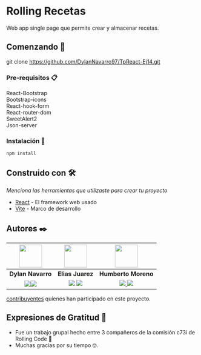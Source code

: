 # Rolling Recetas

Web app single page que permite crear y almacenar recetas.

## Comenzando 🚀

git clone https://github.com/DylanNavarro97/TpReact-Ej14.git

### Pre-requisitos 📋

React-Bootstrap  
Bootstrap-icons  
React-hook-form  
React-router-dom  
SweetAlert2  
Json-server

### Instalación 🔧


```
npm install
```

## Construido con 🛠️

_Menciona las herramientas que utilizaste para crear tu proyecto_

* [React](https://react.dev/) - El framework web usado
* [Vite](https://vitejs.dev/) - Marco de desarrollo

## Autores ✒️

| <img src="https://res.cloudinary.com/do5fnhctm/image/upload/v1690506050/121978726_k3oliw.png" height=60>| <img src="https://res.cloudinary.com/do5fnhctm/image/upload/v1709093274/103411767_h3qmyu.png" height=60>|<img src="https://res.cloudinary.com/do5fnhctm/image/upload/v1709093487/yo1111_ewreng.jpg" height=60>|
|:-:|:-:|:-:|
| **Dylan Navarro**| **Elias Juarez**| **Humberto Moreno** |
|<a href="https://github.com/DylanNavarro97"><img src="https://img.shields.io/badge/github-%23121011.svg?&style=for-the-badge&logo=github&logoColor=white"/></a><a href="https://www.linkedin.com/in/dylan-navarro/"><img src="https://img.shields.io/badge/linkedin%20-%230077B5.svg?&style=for-the-badge&logo=linkedin&logoColor=white"/></a> | <a href="https://github.com/Elias-Juarez"> <img src="https://img.shields.io/badge/github-%23121011.svg?&style=for-the-badge&logo=github&logoColor=white"/></a> <a href="https://www.linkedin.com/in/elias-juarez-49825b237/"> <img src="https://img.shields.io/badge/linkedin%20-%230077B5.svg?&style=for-the-badge&logo=linkedin&logoColor=white"/></a> | <a href="https://github.com/Rippy1024"><img src="https://img.shields.io/badge/github-%23121011.svg?&style=for-the-badge&logo=github&logoColor=white"/> </a> <a href="https://www.linkedin.com/in/humberto-moreno-b05a1624a/"><img src="https://img.shields.io/badge/linkedin%20-%230077B5.svg?&style=for-the-badge&logo=linkedin&logoColor=white"/></a> |

[contribuyentes](https://github.com/DylanNavarro97/TpReact-Ej14/graphs/contributors) quíenes han participado en este proyecto. 


## Expresiones de Gratitud 🎁

* Fue un trabajo grupal hecho entre 3 compañeros de la comisión c73i de Rolling Code 📢 
* Muchas gracias por su tiempo 🤓.



